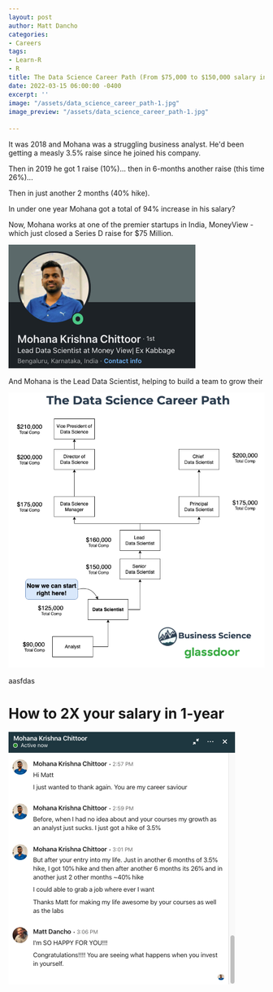 ```yaml
---
layout: post
author: Matt Dancho
categories:
- Careers
tags:
- Learn-R
- R
title: The Data Science Career Path (From $75,000 to $150,000 salary in 1-year)
date: 2022-03-15 06:00:00 -0400
excerpt: ''
image: "/assets/data_science_career_path-1.jpg"
image_preview: "/assets/data_science_career_path-1.jpg"

---
```

It was 2018 and Mohana was a struggling business analyst. He'd been getting a measly 3.5% raise since he joined his company. 

Then in 2019 he got 1 raise (10%)... then in 6-months another raise (this time 26%)...

Then in just another 2 months (40% hike). 

In under one year Mohana got a total of 94% increase in his salary?

Now, Mohana works at one of the premier startups in India, MoneyView - which just closed a Series D raise for $75 Million. 

![](/assets/mohana_linkedin.jpg)

And Mohana is the Lead Data Scientist, helping to build a team to grow their

![](/assets/data_science_career_path_v1.jpg)

aasfdas

# How to 2X your salary in 1-year

![](/assets/mohana-increase-salary-messages.png)